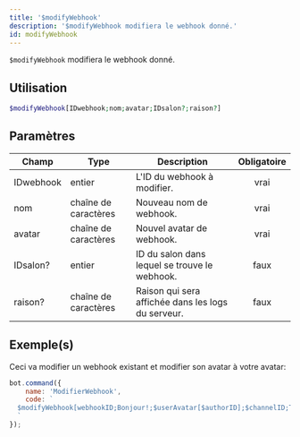 ```yaml
---
title: '$modifyWebhook'
description: '$modifyWebhook modifiera le webhook donné.'
id: modifyWebhook
---
```


`$modifyWebhook` modifiera le webhook donné.

## Utilisation

```php
$modifyWebhook[IDwebhook;nom;avatar;IDsalon?;raison?]
```

## Paramètres

| Champ     | Type                 | Description                                        | Obligatoire |
| --------- | -------------------- | -------------------------------------------------- |:-----------:|
| IDwebhook | entier               | L'ID du webhook à modifier.                        |    vrai     |
| nom       | chaîne de caractères | Nouveau nom de webhook.                            |    vrai     |
| avatar    | chaîne de caractères | Nouvel avatar de webhook.                          |    vrai     |
| IDsalon?  | entier               | ID du salon dans lequel se trouve le webhook.      |    faux     |
| raison?   | chaîne de caractères | Raison qui sera affichée dans les logs du serveur. |    faux     |

## Exemple(s)

Ceci va modifier un webhook existant et modifier son avatar à votre avatar:

```javascript
bot.command({
    name: 'ModifierWebhook',
    code: `
  $modifyWebhook[webhookID;Bonjour!;$userAvatar[$authorID];$channelID;Test!]
  `
});
```